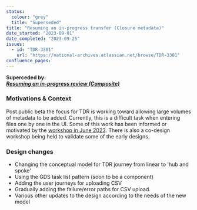 ```yaml
---
status:
  colour: "grey"
  title: "Superseded"
title: "Resuming an in-progress transfer (Closure metadata)"
date_started: "2023-09-01"
date_completed: "2023-09-25"
issues:
  - id: "TDR-3301"
    url: "https://national-archives.atlassian.net/browse/TDR-3301"
confluence_pages:
---
```


**Superceded by:<br>
 _[Resuming an in-progress review (Composite)]()_**

### Motivations & Context

Post public beta the focus for TDR is working toward allowing large volumes of metadata to be added. Currently, this is a difficult task when entering files one by one in the UI. Some of this work has been informed or motivated by the [workshop in June 2023](https://national-archives.atlassian.net/wiki/spaces/DA/pages/86933537). There is also a co-design workshop being held to validate some of the early designs.

### Design changes

- Changing the conceptual model for TDR journey from linear to 'hub and spoke'
- Using the GDS task list pattern (soon to be a component)
- Adding the user journeys for uploading CSV
- Gradually adding the failure/error paths for CSV upload.
- Various other updates to the design according to the needs of the new model
